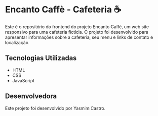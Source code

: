 # Encanto Caffè - Cafeteria ☕

Este é o repositório do frontend do projeto Encanto Caffé, um web site responsivo para uma cafeteria fictícia. O projeto foi desenvolvido para apresentar informações sobre a cafeteria, seu menu e links de contato e localização.

## Tecnologias Utilizadas
- HTML
- CSS
- JavaScript

## Desenvolvedora
Este projeto foi desenvolvido por Yasmim Castro.
